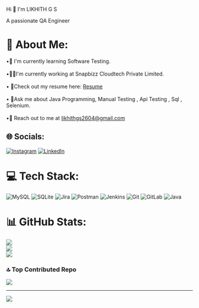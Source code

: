 Hi 👋 I'm LIKHITH G S 

 A passionate QA Engineer 

# 💫 About Me:
•📖 I'm currently learning Software Testing.<br><br>•🧑‍💻I'm currently working at Snapbizz Cloudtech Private Limited.<br><br>• 📃Check out my resume here: [Resume](https://drive.google.com/file/d/1yQlO6WHZdC-M41zy8_4F0zd-8j_XQutU/view?usp=drivesdk)<br><br>• 💬Ask me about Java Programming, Manual Testing , Api Testing , Sql , Selenium.<br><br>•📩 Reach out to me at likhithgs2604@gmail.com


## 🌐 Socials:
[![Instagram](https://img.shields.io/badge/Instagram-%23E4405F.svg?logo=Instagram&logoColor=white)](https://instagram.com/likhithgs) [![LinkedIn](https://img.shields.io/badge/LinkedIn-%230077B5.svg?logo=linkedin&logoColor=white)](https://linkedin.com/in/likhithgs) 

# 💻 Tech Stack:
![MySQL](https://img.shields.io/badge/mysql-4479A1.svg?style=for-the-badge&logo=mysql&logoColor=white) ![SQLite](https://img.shields.io/badge/sqlite-%2307405e.svg?style=for-the-badge&logo=sqlite&logoColor=white) ![Jira](https://img.shields.io/badge/jira-%230A0FFF.svg?style=for-the-badge&logo=jira&logoColor=white) ![Postman](https://img.shields.io/badge/Postman-FF6C37?style=for-the-badge&logo=postman&logoColor=white) ![Jenkins](https://img.shields.io/badge/jenkins-%232C5263.svg?style=for-the-badge&logo=jenkins&logoColor=white) ![Git](https://img.shields.io/badge/git-%23F05033.svg?style=for-the-badge&logo=git&logoColor=white) ![GitLab](https://img.shields.io/badge/gitlab-%23181717.svg?style=for-the-badge&logo=gitlab&logoColor=white) ![Java](https://img.shields.io/badge/java-%23ED8B00.svg?style=for-the-badge&logo=openjdk&logoColor=white)
# 📊 GitHub Stats:
![](https://github-readme-stats.vercel.app/api?username=likhithgs2604&theme=dark&hide_border=false&include_all_commits=false&count_private=false)<br/>
![](https://github-readme-streak-stats.herokuapp.com/?user=likhithgs2604&theme=dark&hide_border=false)<br/>
![](https://github-readme-stats.vercel.app/api/top-langs/?username=likhithgs2604&theme=dark&hide_border=false&include_all_commits=false&count_private=false&layout=compact)

### 🔝 Top Contributed Repo
![](https://github-contributor-stats.vercel.app/api?username=likhithgs2604&limit=5&theme=dark&combine_all_yearly_contributions=true)

---
[![](https://visitcount.itsvg.in/api?id=likhithgs2604&icon=0&color=0)](https://visitcount.itsvg.in)
